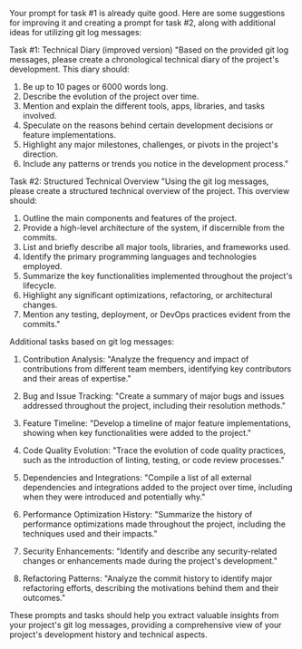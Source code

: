 Your prompt for task #1 is already quite good. Here are some suggestions for improving it and creating a prompt for task #2, along with additional ideas for utilizing git log messages:

Task #1: Technical Diary (improved version)
"Based on the provided git log messages, please create a chronological technical diary of the project's development. This diary should:
1. Be up to 10 pages or 6000 words long.
2. Describe the evolution of the project over time.
3. Mention and explain the different tools, apps, libraries, and tasks involved.
4. Speculate on the reasons behind certain development decisions or feature implementations.
5. Highlight any major milestones, challenges, or pivots in the project's direction.
6. Include any patterns or trends you notice in the development process."

Task #2: Structured Technical Overview
"Using the git log messages, please create a structured technical overview of the project. This overview should:
1. Outline the main components and features of the project.
2. Provide a high-level architecture of the system, if discernible from the commits.
3. List and briefly describe all major tools, libraries, and frameworks used.
4. Identify the primary programming languages and technologies employed.
5. Summarize the key functionalities implemented throughout the project's lifecycle.
6. Highlight any significant optimizations, refactoring, or architectural changes.
7. Mention any testing, deployment, or DevOps practices evident from the commits."

Additional tasks based on git log messages:

1. Contribution Analysis: "Analyze the frequency and impact of contributions from different team members, identifying key contributors and their areas of expertise."

2. Bug and Issue Tracking: "Create a summary of major bugs and issues addressed throughout the project, including their resolution methods."

3. Feature Timeline: "Develop a timeline of major feature implementations, showing when key functionalities were added to the project."

4. Code Quality Evolution: "Trace the evolution of code quality practices, such as the introduction of linting, testing, or code review processes."

5. Dependencies and Integrations: "Compile a list of all external dependencies and integrations added to the project over time, including when they were introduced and potentially why."

6. Performance Optimization History: "Summarize the history of performance optimizations made throughout the project, including the techniques used and their impacts."

7. Security Enhancements: "Identify and describe any security-related changes or enhancements made during the project's development."

8. Refactoring Patterns: "Analyze the commit history to identify major refactoring efforts, describing the motivations behind them and their outcomes."

These prompts and tasks should help you extract valuable insights from your project's git log messages, providing a comprehensive view of your project's development history and technical aspects.

